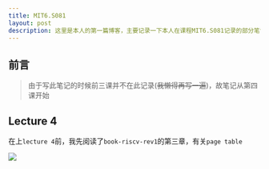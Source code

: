 ```yaml
---
title: MIT6.S081
layout: post
description: 这里是本人的第一篇博客，主要记录一下本人在课程MIT6.S081记录的部分笔记
---
```


## 前言
> 由于写此笔记的时候前三课并不在此记录(~~我懒得再写一遍~~)，故笔记从第四课开始

## Lecture 4
在上`lecture 4`前，我先阅读了`book-riscv-rev1`的第三章，有关`page table`

![]([kaill-jlq.github.io](https://github.com/kaill-jlq/kaill-jlq.github.io/tree/master)/[assets](https://github.com/kaill-jlq/kaill-jlq.github.io/tree/master/assets)/images/)